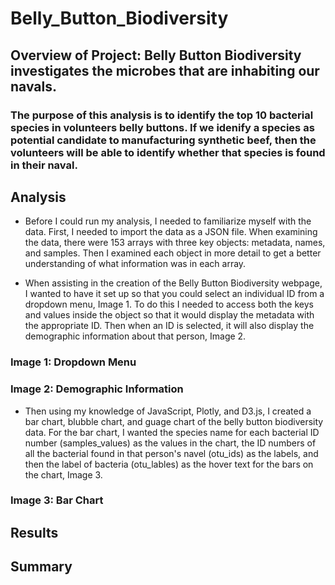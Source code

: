 # Belly_Button_Biodiversity

## Overview of Project: Belly Button Biodiversity investigates the microbes that are inhabiting our navals. 

### The purpose of this analysis is to identify the top 10 bacterial species in volunteers belly buttons. If we idenify a species as potential candidate to manufacturing synthetic beef, then the volunteers will be able to identify whether that species is found in their naval. 

## Analysis
- Before I could run my analysis, I needed to familiarize myself with the data. First, I needed to import the data as a JSON file. When examining the data, there were 153 arrays with three key objects: metadata, names, and samples. Then I examined each object in more detail to get a better understanding of what information was in each array.

- When assisting in the creation of the Belly Button Biodiversity webpage, I wanted to have it set up so that you could select an individual ID from a dropdown menu, Image 1. To do this I needed to access both the keys and values inside the object so that it would display the metadata with the appropriate ID. Then when an ID is selected, it will also display the demographic information about that person, Image 2.

### Image 1: Dropdown Menu

### Image 2: Demographic Information

- Then using my knowledge of JavaScript, Plotly, and D3.js, I created a bar chart, blubble chart, and guage chart of the belly button biodiversity data. For the bar chart, I wanted the species name for each bacterial ID number (samples_values) as the values in the chart, the ID numbers of all the bacterial found in that person's navel (otu_ids) as the labels, and then the label of bacteria (otu_lables) as the hover text for the bars on the chart, Image 3. 

### Image 3: Bar Chart

## Results

## Summary